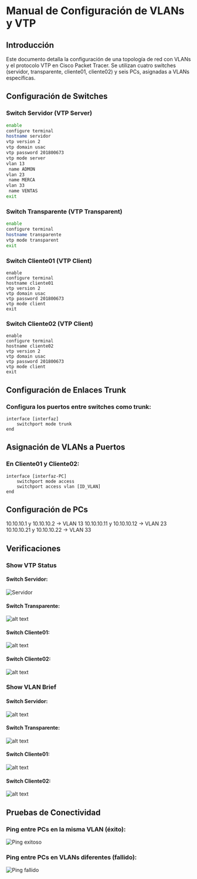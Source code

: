 # Manual de Configuración de VLANs y VTP

## Introducción
Este documento detalla la configuración de una topología de red con VLANs y el protocolo VTP en Cisco Packet Tracer. Se utilizan cuatro switches (servidor, transparente, cliente01, cliente02) y seis PCs, asignadas a VLANs específicas.

## Configuración de Switches

### Switch Servidor (VTP Server)
```bash
enable
configure terminal
hostname servidor
vtp version 2
vtp domain usac
vtp password 201800673
vtp mode server
vlan 13
 name ADMON
vlan 23
 name MERCA
vlan 33
 name VENTAS
exit
```
### Switch Transparente (VTP Transparent)
```bash
enable
configure terminal
hostname transparente
vtp mode transparent
exit
```

### Switch Cliente01 (VTP Client)

```
enable
configure terminal
hostname cliente01
vtp version 2
vtp domain usac
vtp password 201800673
vtp mode client
exit
```

### Switch Cliente02 (VTP Client)

```
enable
configure terminal
hostname cliente02
vtp version 2
vtp domain usac
vtp password 201800673
vtp mode client
exit
```

## Configuración de Enlaces Trunk
### Configura los puertos entre switches como trunk:
```
interface [interfaz]
    switchport mode trunk
end
```

## Asignación de VLANs a Puertos
### En Cliente01 y Cliente02:
```
interface [interfaz-PC]
    switchport mode access
    switchport access vlan [ID_VLAN]
end
```

## Configuración de PCs
10.10.10.1 y 10.10.10.2 -> VLAN 13
10.10.10.11 y 10.10.10.12 -> VLAN 23
10.10.10.21 y 10.10.10.22 -> VLAN 33

## Verificaciones

### Show VTP Status
#### Switch Servidor:
![Servidor](ss/servidor.png)
#### Switch Transparente:
![alt text](ss/Transparente.png)
#### Switch Cliente01:
![alt text](ss/Cliente01.png)
#### Switch Cliente02:
![alt text](ss/Cliente02.png)

### Show VLAN Brief
#### Switch Servidor:
![alt text](ss/briefServer.png)
#### Switch Transparente:
![alt text](ss/briefTransparent.png)
#### Switch Cliente01:
![alt text](ss/briefCliente01.png)
#### Switch Cliente02:
![alt text](ss/briefCliente02.png)

## Pruebas de Conectividad
### Ping entre PCs en la misma VLAN (éxito):
![Ping exitoso](ss/PingExitoso.png)
### Ping entre PCs en VLANs diferentes (fallido):
![Ping fallido](ss/PingFallido.png)
